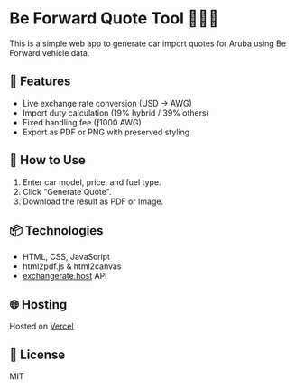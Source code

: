 # Be Forward Quote Tool 🚗🇦🇼

This is a simple web app to generate car import quotes for Aruba using Be Forward vehicle data.

## 🔧 Features
- Live exchange rate conversion (USD → AWG)
- Import duty calculation (19% hybrid / 39% others)
- Fixed handling fee (ƒ1000 AWG)
- Export as PDF or PNG with preserved styling

## 🚀 How to Use
1. Enter car model, price, and fuel type.
2. Click "Generate Quote".
3. Download the result as PDF or Image.

## 📦 Technologies
- HTML, CSS, JavaScript
- html2pdf.js & html2canvas
- [exchangerate.host](https://exchangerate.host) API

## 🌐 Hosting
Hosted on [Vercel](https://vercel.com)

## 📄 License
MIT
